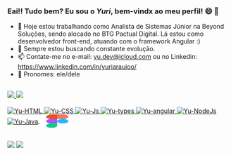 ### Eai!! Tudo bem? Eu sou o _Yuri_, bem-vindx ao meu perfil! 😄 👋

- 🔭 Hoje estou trabalhando como Analista de Sistemas Júnior na Beyond Soluções, sendo alocado no BTG Pactual Digital. Lá estou como desenvolvedor front-end, atuando com o framework Angular :)
- 🌱 Sempre estou buscando constante evolução.
- 📫 Contate-me no e-mail: yu.dev@icloud.com ou no Linkedin: https://www.linkedin.com/in/yuriaraujoo/
- 👨 Pronomes: ele/dele
##
 <div>
  <a href="https://github.com/yu-araujos">
  <img height="180em" src="https://github-readme-stats.vercel.app/api?username=yu-araujos&theme=tokyonight&show_icons=true"/>
  <img height="180em" src="https://github-readme-stats.vercel.app/api/top-langs/?username=yu-araujos&layout=compact&langs_count=7&theme=tokyonight"/>
</div>
  
 <div style="display: inline_block"><br>
    <img align="center" alt="Yu-HTML" height="30" width="75" src="https://img.shields.io/badge/HTML5-E34F26?style=for-the-badge&logo=html5&logoColor=white">
  <img align="center" alt="Yu-CSS" height="30" width="75" src="https://img.shields.io/badge/CSS3-1572B6?style=for-the-badge&logo=css3&logoColor=white">
  <img align="center" alt="Yu-Js" height="30" width="110" src="https://img.shields.io/badge/JavaScript-F7DF1E?style=for-the-badge&logo=javascript&logoColor=black">
    <img align="center" alt="Yu-types" height="30" width="110" src="https://img.shields.io/badge/TypeScript-007ACC?style=for-the-badge&logo=typescript&logoColor=white">
  <img align="center" alt="Yu-angular" height="30" width="110" src="https://img.shields.io/badge/Angular-DD0031?style=for-the-badge&logo=angular&logoColor=white">
 <img align="center" alt="Yu-NodeJs" height="30" width="110" src="https://img.shields.io/badge/Node.js-43853D?style=for-the-badge&logo=node.js&logoColor=white">
  <img align="center" alt="Yu-Java"  height="30" width="75" src="https://img.shields.io/badge/Java-ED8B00?style=for-the-badge&logo=java&logoColor=white">
  <img align="center" alt="Yu-Figma" height="30" width="75" src="https://raw.githubusercontent.com/devicons/devicon/master/icons/figma/figma-original.svg">
</div>

   ##
   <div>
   <a href = "mailto:yu.dev@icloud.com"><img src="https://img.shields.io/badge/Microsoft_Outlook-0078D4?style=for-the-badge&logo=microsoft-outlook&logoColor=white" target="_blank"></a>
    <a href="https://www.linkedin.com/in/yuriaraujoo/" target="_blank"><img src="https://img.shields.io/badge/-LinkedIn-%230077B5?style=for-the-badge&logo=linkedin&logoColor=white" target="_blank"></a> 
   </div>
 
   

